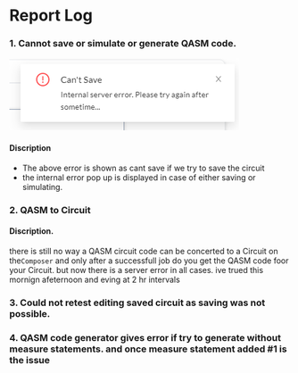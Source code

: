 # Report Log

### 1. Cannot save or simulate or generate QASM code.
![](https://github.com/Unexpecteddonuts/project_report/blob/main/cant%20save,%20cant%20simlate,%20errors%20very%20often.png?raw=true)
#### Discription
- The above error is shown as cant save if we try to save the circuit
- the internal error pop up is displayed in case of either saving or simulating.

### 2. QASM to Circuit 
#### Discription.
there is still no way a QASM circuit code can be concerted to a Circuit on the`Composer` and only after a successfull job do you get the QASM code foor your Circuit. but now there is a server error in all cases. ive trued this mornign afeternoon and eving at 2 hr intervals

### 3. Could not retest editing saved circuit as saving was not possible.

### 4. QASM code generator gives error if try to generate without measure statements. and once measure statement added #1 is the issue
